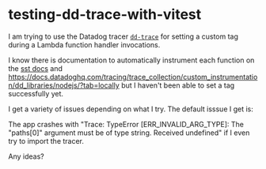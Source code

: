 # testing-dd-trace-with-vitest

I am trying to use the Datadog tracer [`dd-trace`](https://github.com/DataDog/dd-trace-js)  for setting a custom tag during a Lambda function handler invocations.

I know there is documentation to automatically instrument each function on the [sst docs](https://docs.sst.dev/advanced/monitoring) and <https://docs.datadoghq.com/tracing/trace_collection/custom_instrumentation/dd_libraries/nodejs/?tab=locally> but I haven't been able to set a tag successfully yet. 

I get a variety of issues depending on what I try. The default isssue I get is:

The  app crashes with "Trace: TypeError [ERR_INVALID_ARG_TYPE]: The "paths[0]" argument must be of type string. Received undefined" if I even try to import the tracer. 

Any ideas?